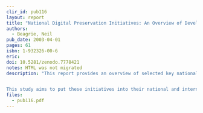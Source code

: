 ```yaml
---
clir_id: pub116
layout: report
title: "National Digital Preservation Initiatives: An Overview of Developments in Australia, France, the Netherlands, and the United Kingdom and of Related International Activity"
authors: 
  - Beagrie, Neil
pub_date: 2003-04-01
pages: 61
isbn: 1-932326-00-6
eric:
doi: 10.5281/zenodo.7778421
notes: HTML was not migrated
description: "This report provides an overview of selected key national and multinational initiatives in digital preservation occurring outside North America. It examines digital preservation initiatives in four countries-Australia, France, the Netherlands, and the United Kingdom-as well as related multinational initiatives. The initiatives were chosen in consultation with the U.S. Library of Congress (LC) and the Council on Library and Information Resources (CLIR) because they were believed to be of particular relevance and interest to the U.S. National Digital Information Infrastructure and Preservation Program (NDIIPP).


This study aims to put these initiatives into their national and international context and to outline major developments. It presents the key findings from the survey and details of the main initiatives in each country."
files:
  - pub116.pdf
---
```

